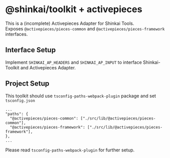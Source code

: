 # @shinkai/toolkit + activepieces

This is a (incomplete) Activepieces Adapter for Shinkai Tools.  
Exposes `@activepieces/pieces-common` and `@activepieces/pieces-framework` interfaces.

## Interface Setup

Implement `SHINKAI_AP_HEADERS` and `SHINKAI_AP_INPUT` to interface Shinkai-Toolkit and Activepieces Adapter. 

## Project Setup 
This toolkit should use `tsconfig-paths-webpack-plugin` package and set `tsconfig.json`

```
...
"paths": {
  "@activepieces/pieces-common": ["./src/lib/@activepieces/pieces-common"],
  "@activepieces/pieces-framework": ["./src/lib/@activepieces/pieces-framework"], 
}, 
...
```

Please read `tsconfig-paths-webpack-plugin` for further setup.